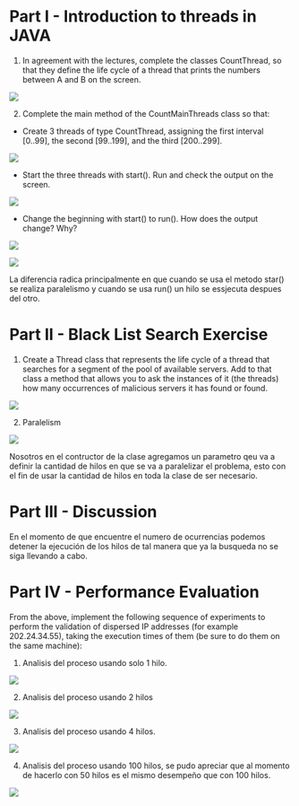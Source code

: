 # Part I - Introduction to threads in JAVA
1. In agreement with the lectures, complete the classes CountThread, so that they define the life cycle of a thread that prints the numbers between A and B on the screen.

![](img/implementacionHilo.png)

2. Complete the main method of the CountMainThreads class so that: 
- Create 3 threads of type CountThread, assigning the first interval [0..99], the second [99..199], and the third [200..299]. 

![](img/implemetacionMain.png)

- Start the three threads with start(). Run and check the output on the screen. 

![](img/start().png)

- Change the beginning with start() to run(). How does the output change? Why?

![](img/mainRun().png)

![](img/run().png)

La diferencia radica principalmente en que cuando se usa el metodo star() se realiza paralelismo y cuando se usa run() un hilo se essjecuta despues del otro.

# Part II - Black List Search Exercise 

1. Create a Thread class that represents the life cycle of a thread that searches for a segment of the pool of available servers. Add to that class a method that allows you to ask the instances of it (the threads) how many occurrences of malicious servers it has found or found.

![](img/Thread.png)

2. Paralelism

![](img/HBL.png)

Nosotros en el contructor de la clase agregamos un parametro qeu va a definir la cantidad de hilos
en que se va a paralelizar el problema, esto con el fin de usar la cantidad de hilos en toda la clase de ser necesario.

# Part III - Discussion

En el momento de que encuentre el numero de ocurrencias podemos detener la ejecución de los hilos
de tal manera que ya la busqueda no se siga llevando a cabo.

# Part IV - Performance Evaluation

From the above, implement the following sequence of experiments to perform the validation of dispersed IP addresses (for example 202.24.34.55), taking the execution times of them (be sure to do them on the same machine):

1. Analisis del proceso usando solo 1 hilo.

![](img/visualVM1hilo.png)

2. Analisis del proceso usando 2 hilos

![](img/visualVM2Hilos.png)

3. Analisis del proceso usando 4 hilos.

![](img/visualVM4Hilos.png)

4. Analisis del proceso usando 100 hilos, se pudo apreciar que al momento de hacerlo con 50
hilos es el mismo desempeño que con 100 hilos.

![](img/visualVM100.png)










